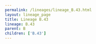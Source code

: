 ```yaml
---
permalink: /lineages/lineage_B.43.html
layout: lineage_page
title: Lineage B.43
lineage: B.43
parent: B
children: ['B.43']
---
```

